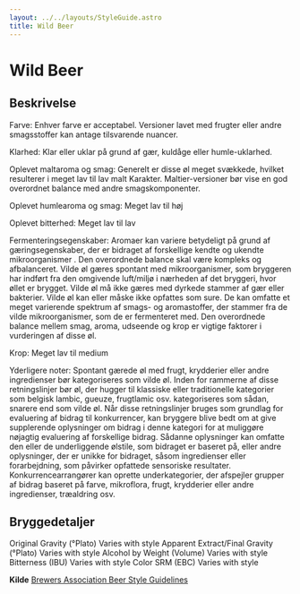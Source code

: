 ```yaml
---
layout: ../../layouts/StyleGuide.astro
title: Wild Beer
---
```

# Wild Beer

## Beskrivelse
Farve: Enhver farve er acceptabel. Versioner lavet med frugter eller andre smagsstoffer kan antage tilsvarende nuancer.

Klarhed: Klar eller uklar på grund af gær, kuldåge eller humle-uklarhed.

Oplevet maltaroma og smag: Generelt er disse øl meget svækkede, hvilket resulterer i meget lav til lav malt Karakter. Maltier-versioner bør vise en god overordnet balance med andre smagskomponenter.

Oplevet humlearoma og smag: Meget lav til høj

Oplevet bitterhed: Meget lav til lav

Fermenteringsegenskaber: Aromaer kan variere betydeligt på grund af gæringsegenskaber, der er bidraget af forskellige kendte og ukendte mikroorganismer . Den overordnede balance skal være kompleks og afbalanceret. Vilde øl gæres spontant med mikroorganismer, som bryggeren har indført fra den omgivende luft/miljø i nærheden af ​​det bryggeri, hvor øllet er brygget. Vilde øl må ikke gæres med dyrkede stammer af gær eller bakterier. Vilde øl kan eller måske ikke opfattes som sure. De kan omfatte et meget varierende spektrum af smags- og aromastoffer, der stammer fra de vilde mikroorganismer, som de er fermenteret med. Den overordnede balance mellem smag, aroma, udseende og krop er vigtige faktorer i vurderingen af ​​disse øl.

Krop: Meget lav til medium

Yderligere noter: Spontant gærede øl med frugt, krydderier eller andre ingredienser bør kategoriseres som vilde øl. Inden for rammerne af disse retningslinjer bør øl, der hugger til klassiske eller traditionelle kategorier som belgisk lambic, gueuze, frugtlamic osv. kategoriseres som sådan, snarere end som vilde øl.						Når disse retningslinjer bruges som grundlag for evaluering af bidrag til konkurrencer, kan bryggere blive bedt om at give supplerende oplysninger om bidrag i denne kategori for at muliggøre nøjagtig evaluering af forskellige bidrag. Sådanne oplysninger kan omfatte den eller de underliggende ølstile, som bidraget er baseret på, eller andre oplysninger, der er unikke for bidraget, såsom ingredienser eller forarbejdning, som påvirker opfattede sensoriske resultater. Konkurrencearrangører kan oprette underkategorier, der afspejler grupper af bidrag baseret på farve, mikroflora, frugt, krydderier eller andre ingredienser, træaldring osv.




## Bryggedetaljer
Original Gravity (°Plato) Varies with style 
Apparent Extract/Final Gravity (°Plato) Varies with style 
Alcohol by Weight (Volume) Varies with style 
Bitterness (IBU) Varies with style
Color SRM (EBC) Varies with style					



**Kilde**
[Brewers Association Beer Style Guidelines](https://www.brewersassociation.org/)
